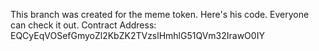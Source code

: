 This branch was created for the meme token. Here's his code. Everyone can check it out.
Contract Address: EQCyEqVOSefGmyoZl2KbZK2TVzslHmhlG51QVm32IrawO0IY

